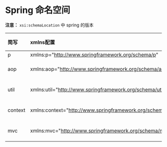 # Spring 命名空间

**注意：** `xsi:schemaLocation` 中 spring 的版本

简写    | xmlns配置                                                     | xsi:schemaLocation                                                                                              | 示例
:-------|:--------------------------------------------------------------|:----------------------------------------------------------------------------------------------------------------|:--
p       | xmlns:p="http://www.springframework.org/schema/p"             |                                                                                                                 |
aop     | xmlns:aop="http://www.springframework.org/schema/aop"         | http://www.springframework.org/schema/aop  http://www.springframework.org/schema/aop/spring-aop-3.0.xsd         |
util    | xmlns:util="http://www.springframework.org/schema/util"       | http://www.springframework.org/schema/util http://www.springframework.org/schema/util/spring-util-3.0.xsd       |
context | xmlns:context="http://www.springframework.org/schema/context" | http://www.springframework.org/schema/context  http://www.springframework.org/schema/context/spring-context.xsd |
mvc     | xmlns:mvc="http://www.springframework.org/schema/mvc"         | http://www.springframework.org/schema/mvc http://www.springframework.org/schema/mvc/spring-mvc-3.0.xsd          |